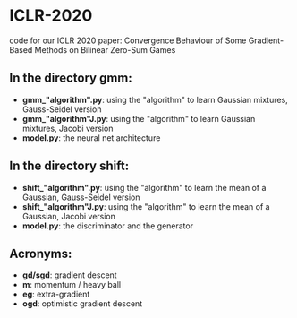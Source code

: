 # ICLR-2020
code for our ICLR 2020 paper: Convergence Behaviour of Some Gradient-Based Methods on Bilinear Zero-Sum Games
## In the directory gmm:
* **gmm_"algorithm".py**: using the "algorithm" to learn Gaussian mixtures, Gauss-Seidel version
* **gmm_"algorithm"J.py**: using the "algorithm" to learn Gaussian mixtures, Jacobi version
* **model.py**: the neural net architecture
## In the directory shift:
* **shift_"algorithm".py**: using the "algorithm" to learn the mean of a Gaussian, Gauss-Seidel version
* **shift_"algorithm"J.py**: using the "algorithm" to learn the mean of a Gaussian, Jacobi version
* **model.py**: the discriminator and the generator
## Acronyms: 
* **gd/sgd**: gradient descent
* **m**: momentum / heavy ball
* **eg**: extra-gradient
* **ogd**: optimistic gradient descent
